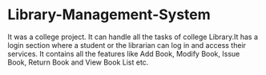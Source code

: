 # Library-Management-System
It was a college project. It can handle all the tasks of college Library.It has a login section where a student or the librarian can log in and access their services. It contains all the features like Add Book, Modify Book, Issue Book, Return Book and View Book List etc.
